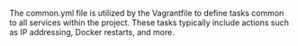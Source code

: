 The common.yml file is utilized by the Vagrantfile to define tasks common to all services within the project. These tasks typically include actions such as IP addressing, Docker restarts, and more.